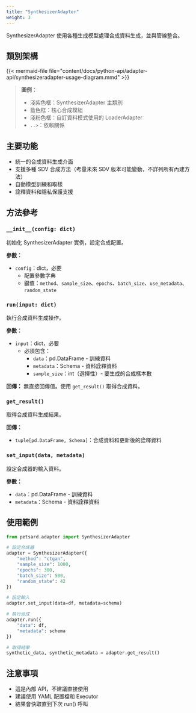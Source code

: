 ```yaml
---
title: "SynthesizerAdapter"
weight: 3
---
```


SynthesizerAdapter 使用各種生成模型處理合成資料生成，並與管線整合。

## 類別架構

{{< mermaid-file file="content/docs/python-api/adapter-api/synthesizeradapter-usage-diagram.mmd" >}}

> **圖例：**
> - 淺紫色框：SynthesizerAdapter 主類別
> - 藍色框：核心合成模組
> - 淺粉色框：自訂資料模式使用的 LoaderAdapter
> - `..>`：依賴關係

## 主要功能

- 統一的合成資料生成介面
- 支援多種 SDV 合成方法（考量未來 SDV 版本可能變動，不詳列所有內建方法）
- 自動模型訓練和取樣
- 詮釋資料和隱私保護支援

## 方法參考

### `__init__(config: dict)`

初始化 SynthesizerAdapter 實例，設定合成配置。

**參數：**
- `config`：dict，必要
  - 配置參數字典
  - 鍵值：`method`、`sample_size`、`epochs`、`batch_size`、`use_metadata`、`random_state`

### `run(input: dict)`

執行合成資料生成操作。

**參數：**
- `input`：dict，必要
  - 必須包含：
    - `data`：pd.DataFrame - 訓練資料
    - `metadata`：Schema - 資料詮釋資料
    - `sample_size`：int（選擇性）- 要生成的合成樣本數

**回傳：**
無直接回傳值。使用 `get_result()` 取得合成資料。

### `get_result()`

取得合成資料生成結果。

**回傳：**
- `tuple[pd.DataFrame, Schema]`：合成資料和更新後的詮釋資料

### `set_input(data, metadata)`

設定合成器的輸入資料。

**參數：**
- `data`：pd.DataFrame - 訓練資料
- `metadata`：Schema - 資料詮釋資料

## 使用範例

```python
from petsard.adapter import SynthesizerAdapter

# 設定合成器
adapter = SynthesizerAdapter({
    "method": "ctgan",
    "sample_size": 1000,
    "epochs": 300,
    "batch_size": 500,
    "random_state": 42
})

# 設定輸入
adapter.set_input(data=df, metadata=schema)

# 執行合成
adapter.run({
    "data": df,
    "metadata": schema
})

# 取得結果
synthetic_data, synthetic_metadata = adapter.get_result()
```

## 注意事項

- 這是內部 API，不建議直接使用
- 建議使用 YAML 配置檔和 Executor
- 結果會快取直到下次 run() 呼叫